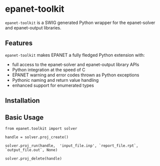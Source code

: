 # epanet-toolkit


`epanet-toolkit` is a SWIG generated Python wrapper for the epanet-solver and epanet-output libraries. 


## Features

`epanet-toolkit` makes EPANET a fully fledged Python extension with:  

 - full access to the epanet-solver and epanet-output library APIs
 - Python integration at the speed of C
 - EPANET warning and error codes thrown as Python exceptions
 - Pythonic naming and return value handling
 - enhanced support for enumerated types 
 

## Installation


## Basic Usage

```
from epanet.toolkit import solver

handle = solver.proj_create()

solver.proj_run(handle,  'input_file.inp', `report_file.rpt`, `output_file.out`, None)

solver.proj_delete(handle)
```
